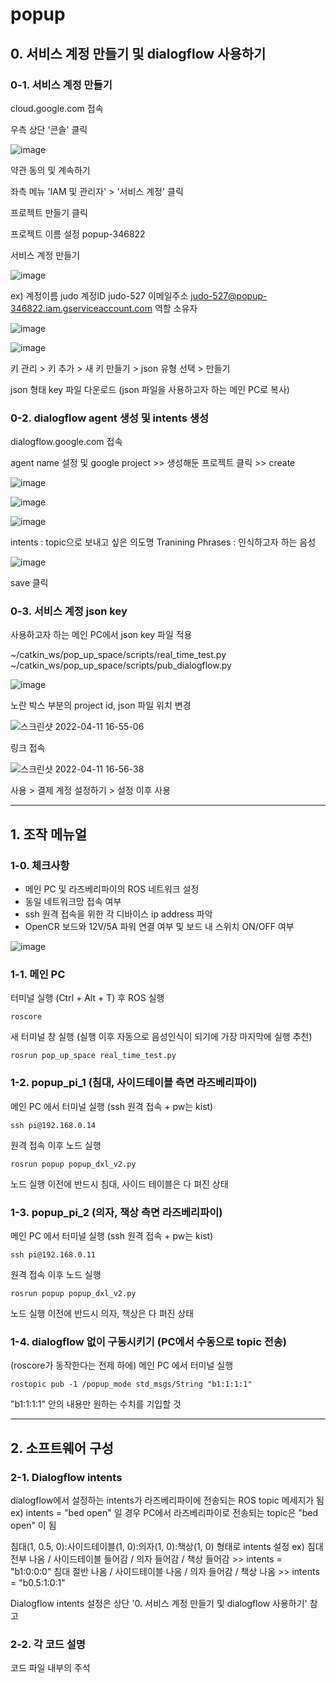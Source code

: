 # popup
## 0. 서비스 계정 만들기 및 dialogflow 사용하기

### 0-1. 서비스 계정 만들기
cloud.google.com 접속

우측 상단 '콘솔' 클릭

![image](https://user-images.githubusercontent.com/61779427/162685440-b05d9b60-11ad-4e26-b082-8a7ea47a1a3b.png)

약관 동의 및 계속하기

좌측 메뉴 'IAM 및 관리자' > '서비스 계정' 클릭

프로젝트 만들기 클릭

프로젝트 이름 설정 popup-346822

서비스 계정 만들기

![image](https://user-images.githubusercontent.com/61779427/162685985-ff68436c-1675-498a-a77d-beed2f5dd7a0.png)

ex)
계정이름 judo
계정ID judo-527
이메일주소 judo-527@popup-346822.iam.gserviceaccount.com
역할 소유자

![image](https://user-images.githubusercontent.com/61779427/162686324-f20c9eab-c6ad-473a-98cf-3dacdf7678ce.png)

![image](https://user-images.githubusercontent.com/61779427/162686367-d74af1e0-1b93-4c3b-8e69-20cd1d62a776.png)

키 관리 > 키 추가 > 새 키 만들기 > json 유형 선택 > 만들기

json 형태 key 파일 다운로드
(json 파일을 사용하고자 하는 메인 PC로 복사)

### 0-2. dialogflow agent 생성 및 intents 생성

dialogflow.google.com 접속

agent name 설정 및 google project >> 생성해둔 프로젝트 클릭 >> create

![image](https://user-images.githubusercontent.com/61779427/162688124-8a296504-e36a-41f7-bc08-e1b9873dd57b.png)

![image](https://user-images.githubusercontent.com/61779427/162688276-e10492ff-392b-4d10-a531-a4763b36bbbc.png)

![image](https://user-images.githubusercontent.com/61779427/162688310-39515084-ab3b-4bf6-a53e-d0ac8f02f79f.png)

intents : topic으로 보내고 싶은 의도명
Tranining Phrases : 인식하고자 하는 음성

![image](https://user-images.githubusercontent.com/61779427/162688464-eb62ff2f-cf3c-4d31-b9e2-5bef946f62b5.png)

save 클릭

### 0-3. 서비스 계정 json key 

사용하고자 하는 메인 PC에서 json key 파일 적용

~/catkin_ws/pop_up_space/scripts/real_time_test.py
~/catkin_ws/pop_up_space/scripts/pub_dialogflow.py

![image](https://user-images.githubusercontent.com/61779427/163499413-118a1a6e-6ff6-4b36-b826-747d143e8ee8.png)

노란 박스 부분의 project id, json 파일 위치 변경

![스크린샷  2022-04-11 16-55-06](https://user-images.githubusercontent.com/61779427/162693571-9d5e739f-3f20-42fd-af2e-b4d0d702aac2.png)

링크 접속

![스크린샷  2022-04-11 16-56-38](https://user-images.githubusercontent.com/61779427/162693822-23af11ea-1ae2-47ed-b654-f0c856389ee1.png)

사용 > 결제 계정 설정하기 > 설정 이후 사용


------------------
## 1. 조작 메뉴얼

### 1-0. 체크사항
* 메인 PC 및 라즈베리파이의 ROS 네트워크 설정
* 동일 네트워크망 접속 여부
* ssh 원격 접속을 위한 각 디바이스 ip address 파악
* OpenCR 보드와 12V/5A 파워 연결 여부 및 보드 내 스위치 ON/OFF 여부

![image](https://user-images.githubusercontent.com/61779427/163494820-5c9eb4d1-39b6-4751-ae93-5390ebf87e68.png)


### 1-1. 메인 PC
터미널 실행 (Ctrl + Alt + T) 후 ROS 실행
```
roscore
```

새 터미널 창 실행
(실행 이후 자동으로 음성인식이 되기에 가장 마지막에 실행 추천)
```
rosrun pop_up_space real_time_test.py
```

### 1-2. popup_pi_1 (침대, 사이드테이블 측면 라즈베리파이)

메인 PC 에서 터미널 실행 (ssh 원격 접속 + pw는 kist)
```
ssh pi@192.168.0.14
```
원격 접속 이후 노드 실행
```
rosrun popup popup_dxl_v2.py
```
노드 실행 이전에 반드시 침대, 사이드 테이블은 다 펴진 상태


### 1-3. popup_pi_2 (의자, 책상 측면 라즈베리파이)

메인 PC 에서 터미널 실행 (ssh 원격 접속 + pw는 kist)
```
ssh pi@192.168.0.11
```
원격 접속 이후 노드 실행
```
rosrun popup popup_dxl_v2.py
```
노드 실행 이전에 반드시 의자, 책상은 다 펴진 상태


### 1-4. dialogflow 없이 구동시키기 (PC에서 수동으로 topic 전송)

(roscore가 동작한다는 전제 하에)
메인 PC 에서 터미널 실행
```
rostopic pub -1 /popup_mode std_msgs/String "b1:1:1:1"
```
"b1:1:1:1" 안의 내용만 원하는 수치를 기입할 것

----------------
## 2. 소프트웨어 구성

### 2-1. Dialogflow intents

dialogflow에서 설정하는 intents가 라즈베리파이에 전송되는 ROS topic 메세지가 됨
ex) intents = "bed open" 일 경우 PC에서 라즈베리파이로 전송되는 topic은 "bed open" 이 됨

침대(1, 0.5, 0):사이드테이블(1, 0):의자(1, 0):책상(1, 0) 형태로 intents 설정
ex)
침대 전부 나옴 / 사이드테이블 들어감 / 의자 들어감 / 책상 들어감 >> intents = "b1:0:0:0"
침대 절반 나옴 / 사이드테이블 나옴 / 의자 들어감 / 책상 나옴 >> intents = "b0.5:1:0:1"

Dialogflow intents 설정은 상단 '0. 서비스 계정 만들기 및 dialogflow 사용하기' 참고

### 2-2. 각 코드 설명

코드 파일 내부의 주석 
